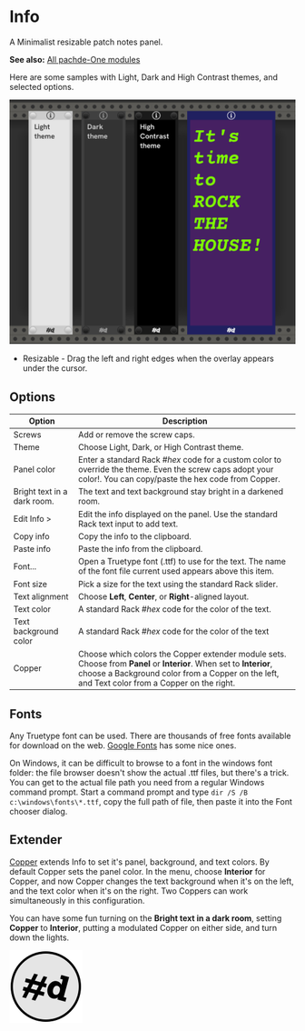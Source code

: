 # Info

A Minimalist resizable patch notes panel.

**See also:** [All pachde-One modules](index.md)

Here are some samples with Light, Dark and High Contrast themes, and selected options.

![Info panel with themes and menu](Info.png)

- Resizable - Drag the left and right edges when the overlay appears under the cursor.

## Options

| Option | Description |
| -- | -- |
| Screws | Add or remove the screw caps. |
| Theme | Choose Light, Dark, or High Contrast theme. |
| Panel color | Enter a standard Rack #_hex_ code for a custom color to override the theme. Even the screw caps adopt your color!. You can copy/paste the hex code from Copper. |
| Bright text in a dark room. | The text and text background stay bright in a darkened room. |
| Edit Info > | Edit the info displayed on the panel. Use the standard Rack text input to add text. |
| Copy info | Copy the info to the clipboard. |
| Paste info | Paste the info from the clipboard. |
| Font... | Open a Truetype font (.ttf) to use for the text. The name of the font file current used appears above this item. |
| Font size | Pick a size for the text using the standard Rack slider. |
| Text alignment | Choose **Left**, **Center**, or **Right**-aligned layout. |
| Text color  | A standard Rack #_hex_ code for the color of the text. |
| Text background color  | A standard Rack #_hex_ code for the color of the text|
| Copper | Choose which colors the Copper extender module sets. Choose from **Panel** or **Interior**. When set to **Interior**, choose a Background color from a Copper on the left, and Text color from a Copper on the right. |

## Fonts

Any Truetype font can be used. There are thousands of free fonts available for download on the web.
[Google Fonts](https://fonts.google.com/) has some nice ones.

On Windows, it can be difficult to browse to a font in the windows font folder:
the file browser doesn't show the actual .ttf files, but there's a trick.
You can get to the actual file path you need from a regular Windows command prompt.
Start a command prompt and type `dir /S /B c:\windows\fonts\*.ttf`, copy the full path of file,
then paste it into the Font chooser dialog.

## Extender

[Copper](Copper.md) extends Info to set it's panel, background, and text colors.
By default Copper sets the panel color.
In the menu, choose **Interior** for Copper, and now Copper changes the text background when it's on the left, and the text color when it's on the right.
Two Coppers can work simultaneously in this configuration.

You can have some fun turning on the **Bright text in a dark room**, setting **Copper** to **Interior**, putting a modulated Copper on either side, and turn down the lights.

![pachde (#d) Logo](Logo.svg)
